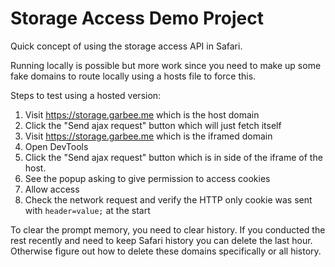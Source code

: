 # Storage Access Demo Project

Quick concept of using the storage access API in Safari.

Running locally is possible but more work since you need to make up some fake domains
to route locally using a hosts file to force this.

Steps to test using a hosted version:

1. Visit https://storage.garbee.me which is the host domain
1. Click the "Send ajax request" button which will just fetch itself
1. Visit https://storage.garbee.me which is the iframed domain
1. Open DevTools
1. Click the "Send ajax request" button which is in side of the iframe of the host.
1. See the popup asking to give permission to access cookies
1. Allow access
1. Check the network request and verify the HTTP only cookie was sent with `header=value;` at the start

To clear the prompt memory, you need to clear history. If you conducted the rest recently and need to keep Safari history you can delete the last hour. Otherwise figure out how to delete these domains specifically or all history.
